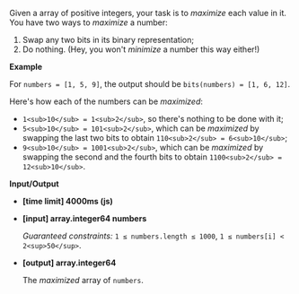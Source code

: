﻿Given a array of positive integers, your task is to _maximize_ each value in it. You have two ways to _maximize_ a number:

1.  Swap any two bits in its binary representation;
2.  Do nothing. (Hey, you won't _minimize_ a number this way either!)

**Example**

For `numbers = [1, 5, 9]`, the output should be
`bits(numbers) = [1, 6, 12]`.

Here's how each of the numbers can be _maximized_:

*   `1<sub>10</sub> = 1<sub>2</sub>`, so there's nothing to be done with it;
*   `5<sub>10</sub> = 101<sub>2</sub>`, which can be _maximized_ by swapping the last two bits to obtain `110<sub>2</sub> = 6<sub>10</sub>`;
*   `9<sub>10</sub> = 1001<sub>2</sub>`, which can be _maximized_ by swapping the second and the fourth bits to obtain `1100<sub>2</sub> = 12<sub>10</sub>`.

**Input/Output**

*   **[time limit] 4000ms (js)**

*   **[input] array.integer64 numbers**

    _Guaranteed constraints:_
    `1 ≤ numbers.length ≤ 1000`,
    `1 ≤ numbers[i] < 2<sup>50</sup>`.

*   **[output] array.integer64**

    The _maximized_ array of `numbers`.